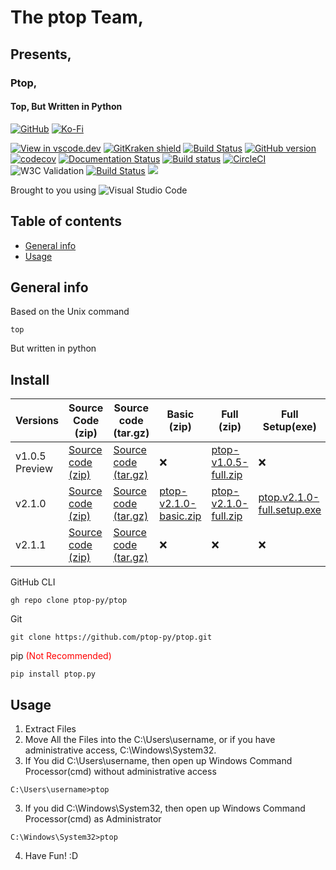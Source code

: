 # The ptop Team,
## Presents,
### Ptop,
#### Top, But Written in Python

[![GitHub][github-badge]][github-sponsors]
[![Ko-Fi][kofi-badge]][kofi]

[![View in vscode.dev](https://img.shields.io/badge/preview%20in-vscode.dev-blue)](https://vscode.dev/github/ptop-py/ptop)
[![GitKraken shield][kraken]][kraken-ref]
[![Build Status](https://dev.azure.com/dwhirlpool/ptop/_apis/build/status/ptop?branchName=main)](https://dev.azure.com/dwhirlpool/ptop/_build/latest?definitionId=1&branchName=main)
[![GitHub version](https://badge.fury.io/gh/DWhirlpool%2Fptop.svg)](https://badge.fury.io/gh/DWhirlpool%2Fptop)
[![codecov](https://codecov.io/gh/DWhirlpool/ptop/branch/main/graph/badge.svg?token=UKFXBEJBSY)](https://codecov.io/gh/DWhirlpool/ptop)
[![Documentation Status](https://readthedocs.org/projects/ptop/badge/?version=latest)](https://ptop.readthedocs.io/en/latest/?badge=latest)
[![Build status](https://ci.appveyor.com/api/projects/status/rk44r0r9s8d3l28o?svg=true)](https://ci.appveyor.com/project/DWhirlpool/ptop)
[![CircleCI](https://circleci.com/gh/DWhirlpool/ptop/tree/main.svg?style=svg)](https://circleci.com/gh/DWhirlpool/ptop/tree/main)
![W3C Validation](https://img.shields.io/w3c-validation/html?style=flat-square&targetUrl=https%3A%2F%2Fdwhirlpool.github.io%2Fptop)
[![Build Status](https://app.travis-ci.com/DWhirlpool/ptop.svg?branch=main)](https://app.travis-ci.com/DWhirlpool/ptop)
<img src="https://forthebadge.com/images/badges/built-with-love.svg"></img>

Brought to you using  ![Visual Studio Code](https://img.shields.io/badge/Visual%20Studio%20Code-0078d7.svg?style=for-the-badge&logo=visual-studio-code&logoColor=white)
## Table of contents
* [General info](#general-info)
* [Usage](#Usage)
## General info
Based on the Unix command 
```
top
```
But written in python
## Install

| Versions | Source Code (zip) | Source code (tar.gz) | Basic (zip) | Full (zip) | Full Setup(exe) | x86 Setup (exe) | x86 Setup (zip) | x86 Standalone Setup (exe) | x86 Standalone (exe) |
| ----------- | ----------- | ---------- | ---------- | ----------- | ----------- | ----------- | ----------- | ----------- | ----------- |
| v1.0.5 Preview | [Source code (zip)](https://github.com/ptop-py/ptop/archive/refs/tags/v1.0.5-beta.zip) | [Source code (tar.gz)](https://github.com/ptop-py/ptop/archive/refs/tags/v1.0.5-beta.tar.gz) | ❌ | [ptop-v1.0.5-full.zip](https://github.com/ptop-py/ptop/releases/download/v1.0.5-beta/ptop-v1.0.5.zip) | ❌ | ❌ | ❌ | ❌ | ❌ |
| v2.1.0 | [Source code (zip)](https://github.com/ptop-py/ptop/archive/refs/tags/v2.1.0-beta.zip) | [Source code (tar.gz)](https://github.com/ptop-py/ptop/archive/refs/tags/v2.1.0-beta.tar.gz) | [ptop-v2.1.0-basic.zip](https://github.com/ptop-py/ptop/releases/download/v2.1.0-beta/ptop-v2.1.0-basic.zip) | [ptop-v2.1.0-full.zip](https://github.com/ptop-py/ptop/releases/download/v2.1.0-beta/ptop-v2.1.0-full.zip) | [ptop.v2.1.0-full.setup.exe](https://github.com/ptop-py/ptop/releases/download/v2.1.0-beta/ptop.v2.1.0-full.setup.exe) | ❌ | ❌ | ❌ | ❌ |
| v2.1.1 | [Source code (zip)](https://github.com/ptop-py/ptop/archive/refs/tags/v2.1.1-stable.zip) | [Source code (tar.gz)](https://github.com/ptop-py/ptop/archive/refs/tags/v2.1.1-stable.tar.gz) | ❌ | ❌ | ❌ | [ptop-x86-setup.exe](https://github.com/ptop-py/ptop/releases/download/v2.1.1-stable/ptop-x86-setup.exe) | [ptop-x86-setup.zip](https://github.com/ptop-py/ptop/releases/download/v2.1.1-stable/ptop-x86-setup.zip) | [ptop-x86-standalone-setup.exe](https://github.com/ptop-py/ptop/releases/download/v2.1.1-stable/ptop-x86-standalone-setup.exe) | [ptop-x86-standalone.exe](https://github.com/ptop-py/ptop/releases/download/v2.1.1-stable/ptop-x86-standalone.exe) |

GitHub CLI

```
gh repo clone ptop-py/ptop
```

Git
```
git clone https://github.com/ptop-py/ptop.git
```

pip <span style="color: red;">(Not Recommended)</span>
```
pip install ptop.py
```
## Usage
1. Extract Files
2. Move All the Files into the C:\Users\username, or if you have administrative access, C:\Windows\System32.
3. If You did C:\Users\username, then open up Windows Command Processor(cmd) without administrative access
```
C:\Users\username>ptop
```
3. If you did C:\Windows\System32, then open up Windows Command Processor(cmd) as Administrator
```
C:\Windows\System32>ptop
```
4. Have Fun! :D

[kraken]: https://img.shields.io/badge/GitKraken-Legendary%20Git%20Tools-teal?style=plastic&logo=gitkraken
[kraken-ref]: https://www.gitkraken.com/invite/nQmDPR9D
[github-badge]: https://img.shields.io/badge/-Sponsor-fafbfc?logo=GitHub%20Sponsors
[github-sponsors]: https://github.com/sponsors/dwhirlpool
[kofi-badge]: https://img.shields.io/badge/Ko--fi-Buy%20me%20a%20coffee!-%2346b798.svg
[kofi]: https://ko-fi.com/dwhirlpool

